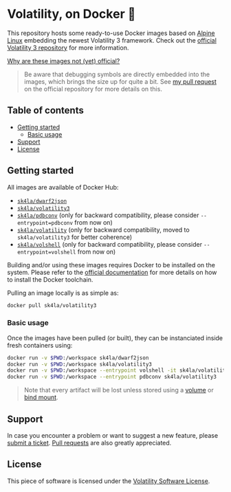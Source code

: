 # Volatility, on Docker 🐳

This repository hosts some ready-to-use Docker images based on [Alpine Linux](https://alpinelinux.org/) embedding the newest Volatility 3 framework. Check out the [official Volatility 3 repository](https://github.com/volatilityfoundation/volatility3/) for more information.

[Why are these images not (yet) official?](https://github.com/volatilityfoundation/volatility3/pull/92)

> Be aware that debugging symbols are directly embedded into the images, which brings the size up for quite a bit. See [my pull request](https://github.com/volatilityfoundation/volatility3/pull/92) on the official repository for more details on this.

## Table of contents

- [Getting started](#getting-started)
  - [Basic usage](#basic-usage)
- [Support](#support)
- [License](#license)

## Getting started

All images are available of Docker Hub:

- [`sk4la/dwarf2json`](https://hub.docker.com/repository/docker/sk4la/dwarf2json)
- [`sk4la/volatility3`](https://hub.docker.com/repository/docker/sk4la/volatility3)
- [`sk4la/pdbconv`](https://hub.docker.com/repository/docker/sk4la/pdbconv) (only for backward compatibility, please consider `--entrypoint=pdbconv` from now on)
- [`sk4la/volatility`](https://hub.docker.com/repository/docker/sk4la/volatility) (only for backward compatibility, moved to `sk4la/volatility3` for better coherence)
- [`sk4la/volshell`](https://hub.docker.com/repository/docker/sk4la/volshell) (only for backward compatibility, please consider `--entrypoint=volshell` from now on)

Building and/or using these images requires Docker to be installed on the system. Please refer to the [official documentation](https://docs.docker.com/) for more details on how to install the Docker toolchain.

Pulling an image locally is as simple as:

```sh
docker pull sk4la/volatility3
```

### Basic usage

Once the images have been pulled (or built), they can be instanciated inside fresh containers using:

```sh
docker run -v $PWD:/workspace sk4la/dwarf2json
docker run -v $PWD:/workspace sk4la/volatility3
docker run -v $PWD:/workspace --entrypoint volshell -it sk4la/volatility3
docker run -v $PWD:/workspace --entrypoint pdbconv sk4la/volatility3
```

> Note that every artifact will be lost unless stored using a [volume](https://docs.docker.com/storage/volumes/) or [bind mount](https://docs.docker.com/storage/bind-mounts/).

## Support

In case you encounter a problem or want to suggest a new feature, please [submit a ticket](https://github.com/sk4la/volatility3-docker/issues). [Pull requests](https://github.com/sk4la/volatility3-docker/pulls) are also greatly appreciated.

## License

This piece of software is licensed under the [​Volatility Software License](https://www.volatilityfoundation.org/license/).
